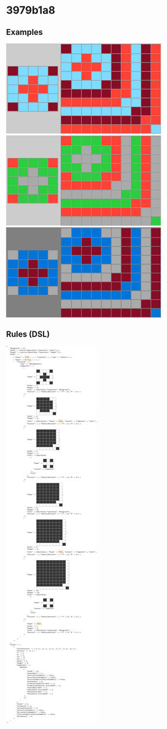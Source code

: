 # 3979b1a8

## Examples

![ARC examples for 3979b1a8](examples.png?raw=true)

## Rules (DSL)

![DSL rules for 3979b1a8](rules.png?raw=true)

